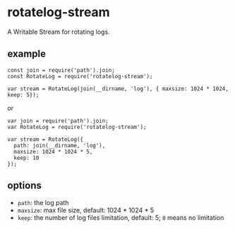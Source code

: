 # rotatelog-stream

A Writable Stream for rotating logs. 

## example

    const join = require('path').join;
    const RotateLog = require('rotatelog-stream');
    
    var stream = RotateLog(join(__dirname, 'log'), { maxsize: 1024 * 1024, keep: 5});

or 

    var join = require('path').join;
    var RotateLog = require('rotatelog-stream');
    
    var stream = RotateLog({
      path: join(__dirname, 'log'),
      maxsize: 1024 * 1024 * 5,
      keep: 10
    });


## options

- `path`: the log path
- `maxsize`: max file size, default: 1024 * 1024 * 5
- `keep`: the number of log files limitation, default: 5; `0` means no limitation